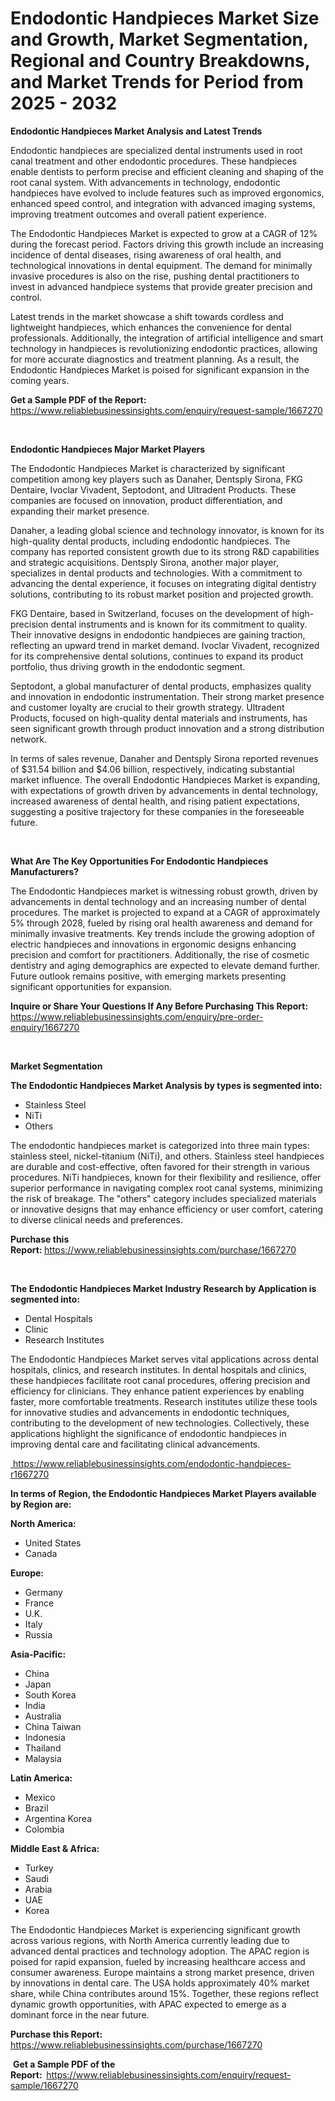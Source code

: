 <p><h1>Endodontic Handpieces Market Size and Growth, Market Segmentation, Regional and Country Breakdowns, and Market Trends for Period from 2025 -  2032</h1></p><p><strong>Endodontic Handpieces Market Analysis and Latest Trends</strong></p>
<p><p>Endodontic handpieces are specialized dental instruments used in root canal treatment and other endodontic procedures. These handpieces enable dentists to perform precise and efficient cleaning and shaping of the root canal system. With advancements in technology, endodontic handpieces have evolved to include features such as improved ergonomics, enhanced speed control, and integration with advanced imaging systems, improving treatment outcomes and overall patient experience.</p><p>The Endodontic Handpieces Market is expected to grow at a CAGR of 12% during the forecast period. Factors driving this growth include an increasing incidence of dental diseases, rising awareness of oral health, and technological innovations in dental equipment. The demand for minimally invasive procedures is also on the rise, pushing dental practitioners to invest in advanced handpiece systems that provide greater precision and control.</p><p>Latest trends in the market showcase a shift towards cordless and lightweight handpieces, which enhances the convenience for dental professionals. Additionally, the integration of artificial intelligence and smart technology in handpieces is revolutionizing endodontic practices, allowing for more accurate diagnostics and treatment planning. As a result, the Endodontic Handpieces Market is poised for significant expansion in the coming years.</p></p>
<p><strong>Get a Sample PDF of the Report:&nbsp;</strong> <a href="https://www.reliablebusinessinsights.com/enquiry/request-sample/1667270?utm_campaign=3509&utm_medium=2&utm_source=Github&utm_content=ia&utm_term=17042025&utm_id=endodontic-handpieces">https://www.reliablebusinessinsights.com/enquiry/request-sample/1667270</a></p>
<p>&nbsp;</p>
<p><strong>Endodontic Handpieces Major Market Players</strong></p>
<p><p>The Endodontic Handpieces Market is characterized by significant competition among key players such as Danaher, Dentsply Sirona, FKG Dentaire, Ivoclar Vivadent, Septodont, and Ultradent Products. These companies are focused on innovation, product differentiation, and expanding their market presence.</p><p>Danaher, a leading global science and technology innovator, is known for its high-quality dental products, including endodontic handpieces. The company has reported consistent growth due to its strong R&D capabilities and strategic acquisitions. Dentsply Sirona, another major player, specializes in dental products and technologies. With a commitment to advancing the dental experience, it focuses on integrating digital dentistry solutions, contributing to its robust market position and projected growth.</p><p>FKG Dentaire, based in Switzerland, focuses on the development of high-precision dental instruments and is known for its commitment to quality. Their innovative designs in endodontic handpieces are gaining traction, reflecting an upward trend in market demand. Ivoclar Vivadent, recognized for its comprehensive dental solutions, continues to expand its product portfolio, thus driving growth in the endodontic segment.</p><p>Septodont, a global manufacturer of dental products, emphasizes quality and innovation in endodontic instrumentation. Their strong market presence and customer loyalty are crucial to their growth strategy. Ultradent Products, focused on high-quality dental materials and instruments, has seen significant growth through product innovation and a strong distribution network.</p><p>In terms of sales revenue, Danaher and Dentsply Sirona reported revenues of $31.54 billion and $4.06 billion, respectively, indicating substantial market influence. The overall Endodontic Handpieces Market is expanding, with expectations of growth driven by advancements in dental technology, increased awareness of dental health, and rising patient expectations, suggesting a positive trajectory for these companies in the foreseeable future.</p></p>
<p>&nbsp;</p>
<p><strong>What Are The Key Opportunities For Endodontic Handpieces Manufacturers?</strong></p>
<p><p>The Endodontic Handpieces market is witnessing robust growth, driven by advancements in dental technology and an increasing number of dental procedures. The market is projected to expand at a CAGR of approximately 5% through 2028, fueled by rising oral health awareness and demand for minimally invasive treatments. Key trends include the growing adoption of electric handpieces and innovations in ergonomic designs enhancing precision and comfort for practitioners. Additionally, the rise of cosmetic dentistry and aging demographics are expected to elevate demand further. Future outlook remains positive, with emerging markets presenting significant opportunities for expansion.</p></p>
<p><strong>Inquire or Share Your Questions If Any Before Purchasing This Report:</strong> <a href="https://www.reliablebusinessinsights.com/enquiry/pre-order-enquiry/1667270?utm_campaign=3509&utm_medium=2&utm_source=Github&utm_content=ia&utm_term=17042025&utm_id=endodontic-handpieces">https://www.reliablebusinessinsights.com/enquiry/pre-order-enquiry/1667270</a></p>
<p>&nbsp;</p>
<p><strong>Market Segmentation</strong></p>
<p><strong>The Endodontic Handpieces Market Analysis by types is segmented into:</strong></p>
<p><ul><li>Stainless Steel</li><li>NiTi</li><li>Others</li></ul></p>
<p><p>The endodontic handpieces market is categorized into three main types: stainless steel, nickel-titanium (NiTi), and others. Stainless steel handpieces are durable and cost-effective, often favored for their strength in various procedures. NiTi handpieces, known for their flexibility and resilience, offer superior performance in navigating complex root canal systems, minimizing the risk of breakage. The "others" category includes specialized materials or innovative designs that may enhance efficiency or user comfort, catering to diverse clinical needs and preferences.</p></p>
<p><strong>Purchase this Report:&nbsp;</strong><a href="https://www.reliablebusinessinsights.com/purchase/1667270?utm_campaign=3509&utm_medium=2&utm_source=Github&utm_content=ia&utm_term=17042025&utm_id=endodontic-handpieces">https://www.reliablebusinessinsights.com/purchase/1667270</a></p>
<p>&nbsp;</p>
<p><strong>The Endodontic Handpieces Market Industry Research by Application is segmented into:</strong></p>
<p><ul><li>Dental Hospitals</li><li>Clinic</li><li>Research Institutes</li></ul></p>
<p><p>The Endodontic Handpieces Market serves vital applications across dental hospitals, clinics, and research institutes. In dental hospitals and clinics, these handpieces facilitate root canal procedures, offering precision and efficiency for clinicians. They enhance patient experiences by enabling faster, more comfortable treatments. Research institutes utilize these tools for innovative studies and advancements in endodontic techniques, contributing to the development of new technologies. Collectively, these applications highlight the significance of endodontic handpieces in improving dental care and facilitating clinical advancements.</p></p>
<p><a href="https://www.reliablebusinessinsights.com/endodontic-handpieces-r1667270?utm_campaign=3509&utm_medium=2&utm_source=Github&utm_content=ia&utm_term=17042025&utm_id=endodontic-handpieces">&nbsp;https://www.reliablebusinessinsights.com/endodontic-handpieces-r1667270</a></p>
<p><strong>In terms of Region, the Endodontic Handpieces Market Players available by Region are:</strong></p>
<p>
    <p> <strong> North America: </strong>
        <ul>
            <li>United States</li>
            <li>Canada</li>
        </ul>
        </p> 
    <p> <strong> Europe: </strong>
        <ul>
            <li>Germany</li>
            <li>France</li>
            <li>U.K.</li>
            <li>Italy</li>
            <li>Russia</li>
        </ul>
        </p> 
    <p> <strong> Asia-Pacific: </strong>
        <ul>
            <li>China</li>
            <li>Japan</li>
            <li>South Korea</li>
            <li>India</li>
            <li>Australia</li>
            <li>China Taiwan</li>
            <li>Indonesia</li>
            <li>Thailand</li>
            <li>Malaysia</li>
        </ul>
        </p> 
    <p> <strong> Latin America: </strong>
        <ul>
            <li>Mexico</li>
            <li>Brazil</li>
            <li>Argentina Korea</li>
            <li>Colombia</li>
        </ul>
        </p> 
    <p> <strong> Middle East & Africa: </strong>
        <ul>
            <li>Turkey</li>
            <li>Saudi</li>
            <li>Arabia</li>
            <li>UAE</li>
            <li>Korea</li>
        </ul>
    </p>
    </p>
<p><p>The Endodontic Handpieces Market is experiencing significant growth across various regions, with North America currently leading due to advanced dental practices and technology adoption. The APAC region is poised for rapid expansion, fueled by increasing healthcare access and consumer awareness. Europe maintains a strong market presence, driven by innovations in dental care. The USA holds approximately 40% market share, while China contributes around 15%. Together, these regions reflect dynamic growth opportunities, with APAC expected to emerge as a dominant force in the near future.</p></p>
<p><strong>Purchase this Report: </strong><a href="https://www.reliablebusinessinsights.com/purchase/1667270?utm_campaign=3509&utm_medium=2&utm_source=Github&utm_content=ia&utm_term=17042025&utm_id=endodontic-handpieces">https://www.reliablebusinessinsights.com/purchase/1667270</a></p>
<p>&nbsp;<strong>Get a Sample PDF of the Report:&nbsp;&nbsp;</strong><a href="https://www.reliablebusinessinsights.com/enquiry/request-sample/1667270?utm_campaign=3509&utm_medium=2&utm_source=Github&utm_content=ia&utm_term=17042025&utm_id=endodontic-handpieces">https://www.reliablebusinessinsights.com/enquiry/request-sample/1667270</a></p>
<p><strong></strong></p>
<p><p></p><p></p><p></p></p>
